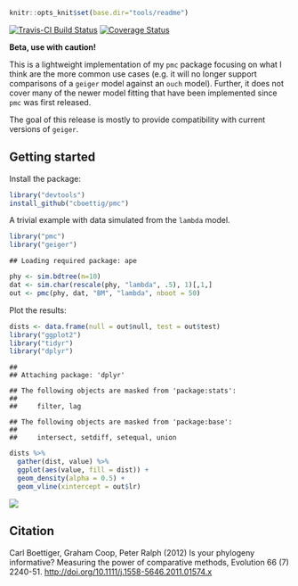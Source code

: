 ``` r
knitr::opts_knit$set(base.dir="tools/readme")
```

<!-- README.md is generated from README.Rmd. Please edit that file -->
[![Travis-CI Build Status](https://travis-ci.org/cboettig/pmc.svg?branch=master)](https://travis-ci.org/cboettig/pmc) [![Coverage Status](https://coveralls.io/repos/cboettig/pmc/badge.svg)](https://coveralls.io/r/cboettig/pmc)

**Beta, use with caution!**

This is a lightweight implementation of my `pmc` package focusing on what I think are the more common use cases (e.g. it will no longer support comparisons of a `geiger` model against an `ouch` model). Further, it does not cover many of the newer model fitting that have been implemented since `pmc` was first released.

The goal of this release is mostly to provide compatibility with current versions of `geiger`.

Getting started
---------------

Install the package:

``` r
library("devtools")
install_github("cboettig/pmc")
```

A trivial example with data simulated from the `lambda` model.

``` r
library("pmc")
library("geiger")
```

    ## Loading required package: ape

``` r
phy <- sim.bdtree(n=10)
dat <- sim.char(rescale(phy, "lambda", .5), 1)[,1,]
out <- pmc(phy, dat, "BM", "lambda", nboot = 50)
```

Plot the results:

``` r
dists <- data.frame(null = out$null, test = out$test)
library("ggplot2")
library("tidyr")
library("dplyr")
```

    ## 
    ## Attaching package: 'dplyr'

    ## The following objects are masked from 'package:stats':
    ## 
    ##     filter, lag

    ## The following objects are masked from 'package:base':
    ## 
    ##     intersect, setdiff, setequal, union

``` r
dists %>% 
  gather(dist, value) %>%
  ggplot(aes(value, fill = dist)) + 
  geom_density(alpha = 0.5) + 
  geom_vline(xintercept = out$lr)
```

![](README_files/figure-markdown_github/unnamed-chunk-4-1.png)

Citation
--------

Carl Boettiger, Graham Coop, Peter Ralph (2012) Is your phylogeny informative? Measuring the power of comparative methods, Evolution 66 (7) 2240-51. <http://doi.org/10.1111/j.1558-5646.2011.01574.x>
